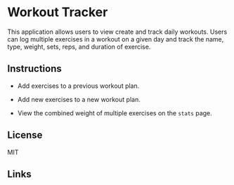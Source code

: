 #  Workout Tracker

This application allows users to view create and track daily workouts. Users can log multiple exercises in a workout on a given day and track the name, type, weight, sets, reps, and duration of exercise.

## Instructions

  * Add exercises to a previous workout plan.

  * Add new exercises to a new workout plan.

  * View the combined weight of multiple exercises on the `stats` page.



## License 
MIT

## Links
